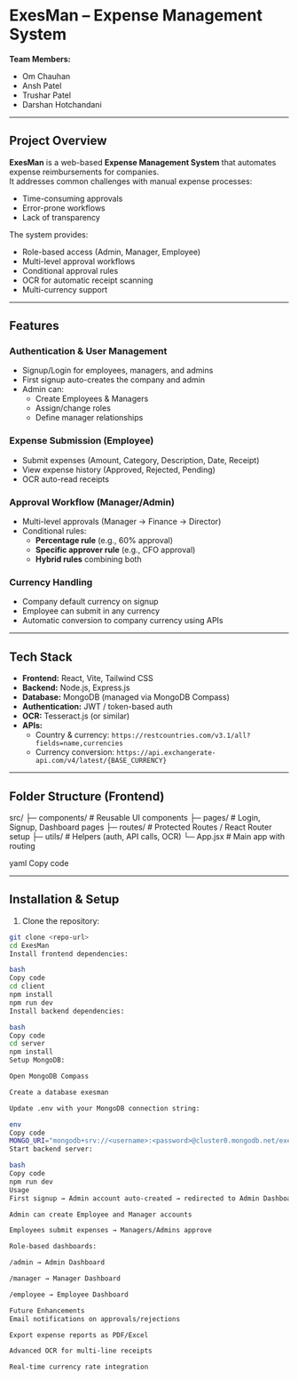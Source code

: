 # ExesMan – Expense Management System

**Team Members:**  
- Om Chauhan  
- Ansh Patel  
- Trushar Patel  
- Darshan Hotchandani  

---

## Project Overview

**ExesMan** is a web-based **Expense Management System** that automates expense reimbursements for companies.  
It addresses common challenges with manual expense processes:  

- Time-consuming approvals  
- Error-prone workflows  
- Lack of transparency  

The system provides:  

- Role-based access (Admin, Manager, Employee)  
- Multi-level approval workflows  
- Conditional approval rules  
- OCR for automatic receipt scanning  
- Multi-currency support  

---

## Features

### Authentication & User Management
- Signup/Login for employees, managers, and admins  
- First signup auto-creates the company and admin  
- Admin can:
  - Create Employees & Managers  
  - Assign/change roles  
  - Define manager relationships  

### Expense Submission (Employee)
- Submit expenses (Amount, Category, Description, Date, Receipt)  
- View expense history (Approved, Rejected, Pending)  
- OCR auto-read receipts  

### Approval Workflow (Manager/Admin)
- Multi-level approvals (Manager → Finance → Director)  
- Conditional rules:
  - **Percentage rule** (e.g., 60% approval)  
  - **Specific approver rule** (e.g., CFO approval)  
  - **Hybrid rules** combining both  

### Currency Handling
- Company default currency on signup  
- Employee can submit in any currency  
- Automatic conversion to company currency using APIs  

---

## Tech Stack

- **Frontend:** React, Vite, Tailwind CSS  
- **Backend:** Node.js, Express.js  
- **Database:** MongoDB (managed via MongoDB Compass)  
- **Authentication:** JWT / token-based auth  
- **OCR:** Tesseract.js (or similar)  
- **APIs:**  
  - Country & currency: `https://restcountries.com/v3.1/all?fields=name,currencies`  
  - Currency conversion: `https://api.exchangerate-api.com/v4/latest/{BASE_CURRENCY}`  

---

## Folder Structure (Frontend)

src/
├─ components/ # Reusable UI components
├─ pages/ # Login, Signup, Dashboard pages
├─ routes/ # Protected Routes / React Router setup
├─ utils/ # Helpers (auth, API calls, OCR)
└─ App.jsx # Main app with routing

yaml
Copy code

---

## Installation & Setup

1. Clone the repository:

```bash
git clone <repo-url>
cd ExesMan
Install frontend dependencies:

bash
Copy code
cd client
npm install
npm run dev
Install backend dependencies:

bash
Copy code
cd server
npm install
Setup MongoDB:

Open MongoDB Compass

Create a database exesman

Update .env with your MongoDB connection string:

env
Copy code
MONGO_URI="mongodb+srv://<username>:<password>@cluster0.mongodb.net/exesman?retryWrites=true&w=majority"
Start backend server:

bash
Copy code
npm run dev
Usage
First signup → Admin account auto-created → redirected to Admin Dashboard

Admin can create Employee and Manager accounts

Employees submit expenses → Managers/Admins approve

Role-based dashboards:

/admin → Admin Dashboard

/manager → Manager Dashboard

/employee → Employee Dashboard

Future Enhancements
Email notifications on approvals/rejections

Export expense reports as PDF/Excel

Advanced OCR for multi-line receipts

Real-time currency rate integration


